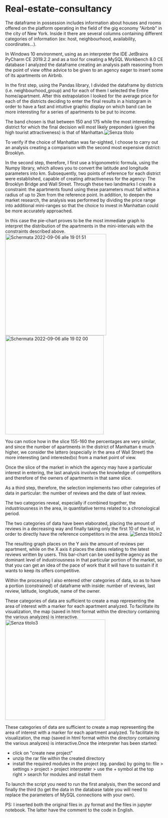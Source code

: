 # Real-estate-consultancy

The dataframe in possession includes information about houses and rooms offered on the platform operating in the field of the gig economy "Airbnb" in the city of New York. 
Inside it there are several columns containing different categories of information (ex: host, neighbourhood, availability, coordinates...). 

In Windows 10 environment, using as an interpreter the IDE JetBrains PyCharm CE 2019.2.2 and as a tool for creating a MySQL Workbench 8.0 CE database  I analyzed the dataframe creating an analysis path reasoning from the point of view ofthe advice to be given to an agency eager to insert some of its apartments on  Airbnb.

In the first step, using the Pandas library, I divided the dataframe by districts (i.e.  neighbourhood_group) and for each of them I selected the Entire home/apartment. After this extrapolation I looked for the average price for each of the districts deciding to enter the final results in a histogram in order to have a fast and intuitive graphic display on which band can be more interesting for a series of apartments to be put to income.

The band chosen is that between 150 and 175 while the most interesting district for which the final decision will most likely preponderà (given the high tourist attractiveness) is that of Manhattan.![Senza titolo](https://user-images.githubusercontent.com/63848150/188696719-a75d97a7-6c29-4f8d-a5f0-3f2dd9eef601.png)

To verify if the choice of Manhattan was far-sighted, I choose to carry out an analysis creating a comparison with the second most expensive district: Brooklyn.

In the second step, therefore, I first use a trigonometric formula, using the Numpy library, which allows you to convert the latitude and longitude parameters into km. 
Subsequently, two points of reference for each district were established,  capable of creating attractiveness for the agency: The Brooklyn Bridge and Wall Street. 
Through these two landmarks I create a constraint: the apartments found using these parameters must fall within a radius of up to 2km from the reference point. 
In addition, to deepen the market research, the analysis was performed by dividing the price range into additional mini-ranges so that the  choice to invest in Manhattan could be  more accurately approached.

In this case the pie-chart proves to be the most immediate graph to interpret the distribution of the apartments in the mini-intervals with the constraints described above.
<img width="322" alt="Schermata 2022-09-06 alle 19 01 51" src="https://user-images.githubusercontent.com/63848150/188696761-7d4a1030-9e65-4eda-b3e6-8362cb2a9935.png">
<img width="314" alt="Schermata 2022-09-06 alle 19 02 00" src="https://user-images.githubusercontent.com/63848150/188696833-aad7abbc-0287-4851-8863-43a7cf0e050b.png">

You can notice how in the slice 155-160 the percentages are very similar, and since the number of apartments in the district of Manhattan è much higher, we consider the lattero (especially in the area of Wall Street) the more interesting (and interested)o) from a market point of view.

Once the slice of the market in which the agency may have a particular interest in entering, the last analysis involves the knowledge of competitors and therefore of the owners of apartments in that same slice.

As a third step, therefore, the selection  implements two other categories of data in particular: 
the number of reviews and the date of last review. 

The two categories reveal, especially if combined together, the industriousness in the area, in quantitative terms related to a chronological period.

The two categories of data have been elaborated, placing the amount of reviews in a decreasing way and finally taking only the first 10 of the list, in order to directly have the reference competitors in the area.
![Senza titolo2](https://user-images.githubusercontent.com/63848150/188696899-252e13a9-0599-4fbf-8d0f-56d9da3bc107.png)

The resulting graph places on the Y axis the amount of reviews per apartment, while on the X axis it places the dates relating to the latest reviews written by users. This bar-chart can be used bythe agency as the dominant level of industriousness  in that particular portion of the market, so that you can get an idea of the pace of work that it will have to sustain if it wants to keep its offers competitive.

Within the processing I also entered other categories of data, so as to have a portion (constrained) of dataframe with inside: number of reviews, last review, latitude, longitude, name of the owner.

These categories of data are sufficient to create a map representing the area of interest with a marker for each apartment analyzed. 
To facilitate its visualization, the map (saved in html format within the directory containing the various analyzes) is interactive.
<img width="319" alt="Senza titolo3" src="https://user-images.githubusercontent.com/63848150/188697083-f3d4ccf2-22b6-486c-b7d2-f8c6f2f7f77d.png">

These categories of data are sufficient to create a map representing the area of interest with a marker for each apartment analyzed. 
To facilitate its visualization, the map (saved in html format within the directory containing the various analyzes) is interactive.Once the interpreter has been started:
 - click on "create new project"
 - unzip the rar file  within the created directory
 - install the required modules in the project (eg.  pandas) by going to: 
file > settings > project > project interpreter > use the + symbol at the top right > search for modules and install them

To launch the script you need to run the  first analysis, then the second and finally the third (to get the data in the database table you will need to replace the parameters of MySQL connections with your own).

PS: I inserted both the original files in .py format and the files in jupyter notebook. The latter have the comment to the code in English.
